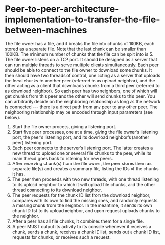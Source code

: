 # Peer-to-peer-architecture-implementation-to-transfer-the-file-between-machines
The file owner has a file, and it breaks the file into chunks of 100KB, each stored as a 
separate file. Note that the last chunk can be smaller than 100KB. The minimum number
of chunks that the file can be split into is 5. The file owner listens on a TCP port. It 
should be designed as a server that can run multiple threads to serve multiple clients 
simultaneously.
Each peer should be able to connect to the file owner to download some chunks. It then 
should have two threads of control, one acting as a server that uploads the local chunks to 
another peer (referred to as upload neighbor), and the other acting as a client that 
downloads chunks from a third peer (referred to as download neighbor). So each peer has 
two neighbors, one of which will get chunks from this peer and the other will send 
chunks to this peer. You can arbitrarily decide on the neighboring relationship as long as 
the network is connected --- there is a direct path from any peer to any other peer. The 
neighboring relationship may be encoded through input parameters (see below).
1. Start the file owner process, giving a listening port.
2. Start five peer processes, one at a time, giving the file owner’s listening port, the 
peer’s listening port, and its download neighbor’s (another peer) listening port. 
3. Each peer connects to the server’s listening port. The latter creates a new thread to 
upload one or several file chunks to the peer, while its main thread goes back to 
listening for new peers.
4. After receiving chunk(s) from the file owner, the peer stores them as separate file(s)
and creates a summary file, listing the IDs of the chunks it has.
5. The peer then proceeds with two new threads, with one thread listening to its upload
neighbor to which it will upload file chunks, and the other thread connecting to its 
download neighbor. 
6. The peer requests for the chunk ID list from the download neighbor, compares with 
its own to find the missing ones, and randomly requests a missing chunk from the 
neighbor. In the meantime, it sends its own chunk ID list to its upload neighbor, and 
upon request uploads chunks to the neighbor. 
7. After a peer has all file chunks, it combines them for a single file. 
8. A peer MUST output its activity to its console whenever it receives a chunk, sends a 
chunk, receives a chunk ID list, sends out a chunk ID list, requests for chunks, or 
receives such a request. 

